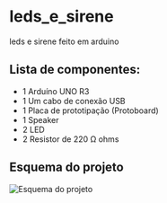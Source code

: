 # leds_e_sirene
 leds e sirene feito em arduino
 
## Lista de componentes:

- 1  Arduíno UNO R3
- 1  Um cabo de conexão USB
- 1  Placa de prototipação (Protoboard)
- 1 Speaker 
- 2  LED
- 2  Resistor de 220 Ω ohms

## Esquema do projeto

![Esquema do projeto](sirene_leds.jpg)